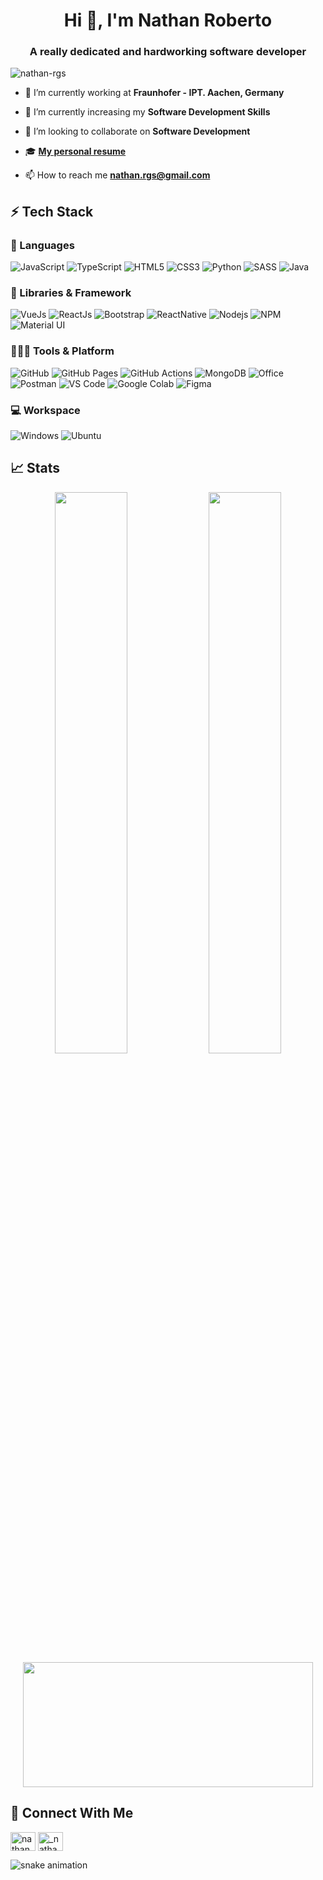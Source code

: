 <h1 align="center">Hi 👋, I'm Nathan Roberto</h1>
<h3 align="center">A really dedicated and hardworking software developer</h3>

<p align="left"> <img src="https://komarev.com/ghpvc/?username=Nathan-Rgs&label=Profile%20views&color=0e75b6&style=flat" alt="nathan-rgs" /> </p>

- 🔭 I’m currently working at **Fraunhofer - IPT. Aachen, Germany**

- 🌱 I’m currently increasing my **Software Development Skills**

- 🦾 I’m looking to collaborate on **Software Development**

- 🎓 <a href="https://nathan-rgs.github.io/my-resume/">**My personal resume**</a>

- 📫 How to reach me **nathan.rgs@gmail.com**

## ⚡ Tech Stack

### 🚀 Languages

![JavaScript](https://img.shields.io/badge/JavaScript-F7DF1E?style=for-the-badge&logo=javascript&logoColor=black)
![TypeScript](https://img.shields.io/badge/TypeScript-007ACC?style=for-the-badge&logo=typescript&logoColor=white)
![HTML5](https://img.shields.io/badge/HTML5-E34F26?style=for-the-badge&logo=html5&logoColor=white)
![CSS3](https://img.shields.io/badge/CSS3-1572B6?style=for-the-badge&logo=css3&logoColor=white)
![Python](https://img.shields.io/badge/Python-3776AB?style=for-the-badge&logo=python&logoColor=white)
![SASS](https://img.shields.io/badge/Sass-CC6699?style=for-the-badge&logo=sass&logoColor=white)
![Java](https://img.shields.io/badge/Java-ED8B00?style=for-the-badge&logo=java&logoColor=white)

### 🧩 Libraries & Framework

![VueJs](https://img.shields.io/badge/Vue.js-35495E?style=for-the-badge&logo=vue.js&logoColor=4FC08D)
![ReactJs](https://img.shields.io/badge/React-20232A?style=for-the-badge&logo=react&logoColor=61DAFB)
![Bootstrap](https://img.shields.io/badge/Bootstrap-563D7C?style=for-the-badge&logo=bootstrap&logoColor=white)
![ReactNative](https://img.shields.io/badge/React_Native-20232A?style=for-the-badge&logo=react&logoColor=61DAFB)
![Nodejs](https://img.shields.io/badge/Node.js-339933?style=for-the-badge&logo=nodedotjs&logoColor=white)
![NPM](https://img.shields.io/badge/npm-CB3837?style=for-the-badge&logo=npm&logoColor=white)
![Material UI](https://img.shields.io/badge/Material--UI-0081CB?style=for-the-badge&logo=material-ui&logoColor=white)

### 🧑🏻‍💻 Tools & Platform

![GitHub](https://img.shields.io/badge/GitHub-100000?style=for-the-badge&logo=github&logoColor=white)
![GitHub Pages](https://img.shields.io/badge/GitHub_Pages-100000?style=for-the-badge&logo=github&logoColor=white)
![GitHub Actions](https://img.shields.io/badge/GitHub_Actions-2088FF?style=for-the-badge&logo=github-actions&logoColor=white)
![MongoDB](https://img.shields.io/badge/MongoDB-4EA94B?style=for-the-badge&logo=mongodb&logoColor=white)
![Office](https://img.shields.io/badge/Microsoft_Office-D83B01?style=for-the-badge&logo=microsoft-office&logoColor=white)
![Postman](https://img.shields.io/badge/Postman-FF6C37?style=for-the-badge&logo=Postman&logoColor=white)
![VS Code](https://img.shields.io/badge/Visual_Studio_Code-0078D4?style=for-the-badge&logo=visual%20studio%20code&logoColor=white)
![Google Colab](https://img.shields.io/badge/Colab-F9AB00?style=for-the-badge&logo=googlecolab&color=525252)
![Figma](https://img.shields.io/badge/Figma-F24E1E?style=for-the-badge&logo=figma&logoColor=white)

### 💻 Workspace

![Windows](https://img.shields.io/badge/Windows-0078D6?style=for-the-badge&logo=windows&logoColor=white)
![Ubuntu](https://img.shields.io/badge/Ubuntu-E95420?style=for-the-badge&logo=ubuntu&logoColor=white)

## 📈 Stats

<p align="center">
  <img width="48%" src="https://github-readme-stats.vercel.app/api?username=Nathan-Rgs&show_icons=true&hide_border=true&theme=radical&&layout=compact" />
  <img width="48%" src="https://github-readme-streak-stats.herokuapp.com/?user=Nathan-Rgs&hide_border=true&theme=radical&&layout=compact" /> <br>
  <img width="96%" height="200px" src="https://github-readme-stats.vercel.app/api/top-langs/?username=Nathan-Rgs&theme=radical&hide_border=true&&layout=compact" /> 
  
</p>
  
## 🤖 Connect With Me
<p align="left">
<a href="https://www.linkedin.com/in/nathan-roberto-66423a18a" target="blank"><img align="center" src="https://raw.githubusercontent.com/rahuldkjain/github-profile-readme-generator/master/src/images/icons/Social/linked-in-alt.svg" alt="nathan roberto" height="30" width="40" /></a>
<a href="https://instagram.com/_nathann_rgs" target="blank"><img align="center" src="https://raw.githubusercontent.com/rahuldkjain/github-profile-readme-generator/master/src/images/icons/Social/instagram.svg" alt="_nathann_rgs" height="30" width="40" /></a>
</p>

![snake animation](https://github.com/<Nathan-Rgs>/<Nathan-Rgs>/blob/output/github-contribution-grid-snake2.svg)
